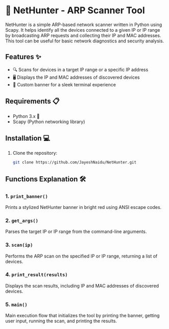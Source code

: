 # 👾 NetHunter - ARP Scanner Tool 

NetHunter is a simple ARP-based network scanner written in Python using Scapy. It helps identify all the devices connected to a given IP or IP range by broadcasting ARP requests and collecting their IP and MAC addresses. This tool can be useful for basic network diagnostics and security analysis. 

## Features ✨
- 🔍 Scans for devices in a target IP range or a specific IP address
- 🖥️ Displays the IP and MAC addresses of discovered devices
- 🎨 Custom banner for a sleek terminal experience

## Requirements 📋
- Python 3.x 🐍
- Scapy (Python networking library)

## Installation 💻
1. Clone the repository:
   ```bash
   git clone https://github.com/JayeshNaidu/NetHunter.git

## Functions Explanation 🛠️

### 1. `print_banner()`
Prints a stylized NetHunter banner in bright red using ANSI escape codes.

### 2. `get_args()`
Parses the target IP or IP range from the command-line arguments.

### 3. `scan(ip)`
Performs the ARP scan on the specified IP or IP range, returning a list of devices.

### 4. `print_result(results)`
Displays the scan results, including IP and MAC addresses of discovered devices.

### 5. `main()`
Main execution flow that initializes the tool by printing the banner, getting user input, running the scan, and printing the results.


